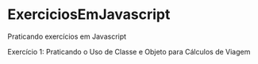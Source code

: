 # ExerciciosEmJavascript
Praticando exercícios em Javascript

Exercício 1: Praticando o Uso de Classe e Objeto para Cálculos de Viagem
